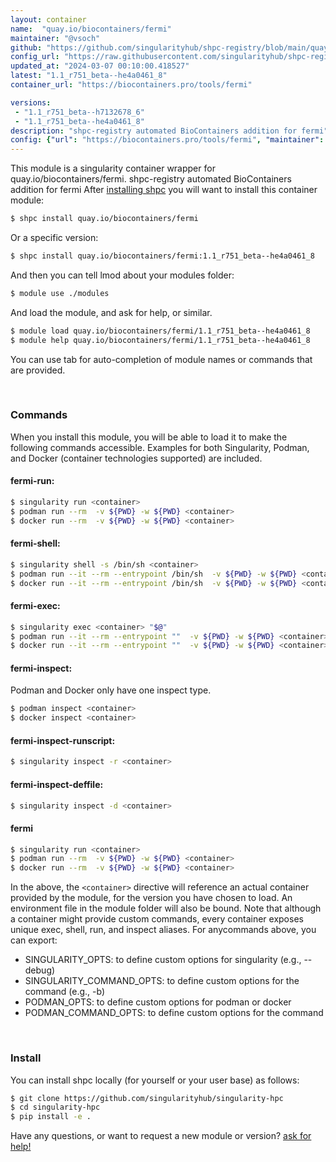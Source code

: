 ```yaml
---
layout: container
name:  "quay.io/biocontainers/fermi"
maintainer: "@vsoch"
github: "https://github.com/singularityhub/shpc-registry/blob/main/quay.io/biocontainers/fermi/container.yaml"
config_url: "https://raw.githubusercontent.com/singularityhub/shpc-registry/main/quay.io/biocontainers/fermi/container.yaml"
updated_at: "2024-03-07 00:10:00.418527"
latest: "1.1_r751_beta--he4a0461_8"
container_url: "https://biocontainers.pro/tools/fermi"

versions:
 - "1.1_r751_beta--h7132678_6"
 - "1.1_r751_beta--he4a0461_8"
description: "shpc-registry automated BioContainers addition for fermi"
config: {"url": "https://biocontainers.pro/tools/fermi", "maintainer": "@vsoch", "description": "shpc-registry automated BioContainers addition for fermi", "latest": {"1.1_r751_beta--he4a0461_8": "sha256:101a5a49890767bc612606d80238619b2c6c385abe3f784d0b1ac971bc54ea12"}, "tags": {"1.1_r751_beta--h7132678_6": "sha256:0fc81fba09a3d38d2888ede055023249e978247ad443b95517b855ddab570960", "1.1_r751_beta--he4a0461_8": "sha256:101a5a49890767bc612606d80238619b2c6c385abe3f784d0b1ac971bc54ea12"}, "docker": "quay.io/biocontainers/fermi"}
---
```


This module is a singularity container wrapper for quay.io/biocontainers/fermi.
shpc-registry automated BioContainers addition for fermi
After [installing shpc](#install) you will want to install this container module:


```bash
$ shpc install quay.io/biocontainers/fermi
```

Or a specific version:

```bash
$ shpc install quay.io/biocontainers/fermi:1.1_r751_beta--he4a0461_8
```

And then you can tell lmod about your modules folder:

```bash
$ module use ./modules
```

And load the module, and ask for help, or similar.

```bash
$ module load quay.io/biocontainers/fermi/1.1_r751_beta--he4a0461_8
$ module help quay.io/biocontainers/fermi/1.1_r751_beta--he4a0461_8
```

You can use tab for auto-completion of module names or commands that are provided.

<br>

### Commands

When you install this module, you will be able to load it to make the following commands accessible.
Examples for both Singularity, Podman, and Docker (container technologies supported) are included.

#### fermi-run:

```bash
$ singularity run <container>
$ podman run --rm  -v ${PWD} -w ${PWD} <container>
$ docker run --rm  -v ${PWD} -w ${PWD} <container>
```

#### fermi-shell:

```bash
$ singularity shell -s /bin/sh <container>
$ podman run --it --rm --entrypoint /bin/sh  -v ${PWD} -w ${PWD} <container>
$ docker run --it --rm --entrypoint /bin/sh  -v ${PWD} -w ${PWD} <container>
```

#### fermi-exec:

```bash
$ singularity exec <container> "$@"
$ podman run --it --rm --entrypoint ""  -v ${PWD} -w ${PWD} <container> "$@"
$ docker run --it --rm --entrypoint ""  -v ${PWD} -w ${PWD} <container> "$@"
```

#### fermi-inspect:

Podman and Docker only have one inspect type.

```bash
$ podman inspect <container>
$ docker inspect <container>
```

#### fermi-inspect-runscript:

```bash
$ singularity inspect -r <container>
```

#### fermi-inspect-deffile:

```bash
$ singularity inspect -d <container>
```



#### fermi

```bash
$ singularity run <container>
$ podman run --rm  -v ${PWD} -w ${PWD} <container>
$ docker run --rm  -v ${PWD} -w ${PWD} <container>
```


In the above, the `<container>` directive will reference an actual container provided
by the module, for the version you have chosen to load. An environment file in the
module folder will also be bound. Note that although a container
might provide custom commands, every container exposes unique exec, shell, run, and
inspect aliases. For anycommands above, you can export:

 - SINGULARITY_OPTS: to define custom options for singularity (e.g., --debug)
 - SINGULARITY_COMMAND_OPTS: to define custom options for the command (e.g., -b)
 - PODMAN_OPTS: to define custom options for podman or docker
 - PODMAN_COMMAND_OPTS: to define custom options for the command

<br>

### Install

You can install shpc locally (for yourself or your user base) as follows:

```bash
$ git clone https://github.com/singularityhub/singularity-hpc
$ cd singularity-hpc
$ pip install -e .
```

Have any questions, or want to request a new module or version? [ask for help!](https://github.com/singularityhub/singularity-hpc/issues)